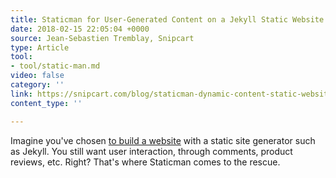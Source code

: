 ```yaml
---
title: Staticman for User-Generated Content on a Jekyll Static Website
date: 2018-02-15 22:05:04 +0000
source: Jean-Sebastien Tremblay, Snipcart
type: Article
tool:
- tool/static-man.md
video: false
category: ''
link: https://snipcart.com/blog/staticman-dynamic-content-static-website
content_type: ''

---
```

Imagine you've chosen [to build a website](https://snipcart.com/blog/static-site-e-commerce-part-2-integrating-snipcart-with-jekyll) with a static site generator such as Jekyll. You still want user interaction, through comments, product reviews, etc. Right? That's where Staticman comes to the rescue.